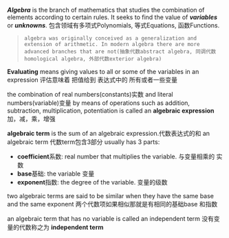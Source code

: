 ***Algebra*** is the branch of mathematics that studies the combination of elements according to certain rules. It seeks to find the value of ***variables*** or ***unknowns***. 包含领域有多项式Polynomials, 等式Equations, 函数Functions.

> ```
> algebra was originally conceived as a generalization and extension of arithmetic. In modern algebra there are more advanced branches that are not(抽象代数abstract algebra, 同调代数homological algebra, 外部代数exterior algebra)
> ```

**Evaluating** means giving values to all or some of the variables in an expression 评估意味着 把值给到 表达式中的 所有或者一些变量 

the combination of real numbers(constants)实数 and literal numbers(variable)变量 by means of operations such as addition, subtraction, multiplication, potentiation is called an **algebraic expression** 加，减，乘，增强

**algebraic term** is the sum of an algebraic expression.代数表达式的和 an algebraic term 代数term包含3部分 usually has 3 parts:
- **coefficient**系数: real number that multiplies the variable. 与变量相乘的 实数
- **base**基础: the variable 变量                                                              
- **exponent**指数: the degree of the variable. 变量的级数

two algebraic terms are said to be similar when they have the same base and the same exponent 两个代数项如果相似那就是有相同的基础base 和指数

an algebraic term that has no variable is called an independent term 没有变量的代数称之为 **independent term**

